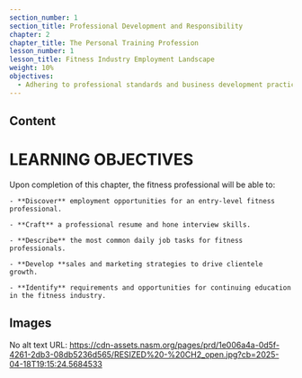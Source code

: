 ```yaml
---
section_number: 1
section_title: Professional Development and Responsibility
chapter: 2
chapter_title: The Personal Training Profession
lesson_number: 1
lesson_title: Fitness Industry Employment Landscape
weight: 10%
objectives:
  - Adhering to professional standards and business development practices.
---
```


## Content
# LEARNING OBJECTIVES

Upon completion of this chapter, the fitness professional will be able to:

	- **Discover** employment opportunities for an entry-level fitness professional.

	- **Craft** a professional resume and hone interview skills.

	- **Describe** the most common daily job tasks for fitness professionals.

	- **Develop **sales and marketing strategies to drive clientele growth.

	- **Identify** requirements and opportunities for continuing education in the fitness industry.

## Images

No alt text
URL: https://cdn-assets.nasm.org/pages/prd/1e006a4a-0d5f-4261-2db3-08db5236d565/RESIZED%20-%20CH2_open.jpg?cb=2025-04-18T19:15:24.5684533